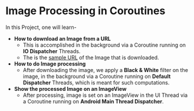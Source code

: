 # Image Processing in Coroutines

In this Project, one will learn-
* **How to download an Image from a URL**
  * This is accomplished in the background via a Coroutine running on **IO Dispatcher** Threads.
  * The is the [sample URL](https://raw.githubusercontent.com/DevTides/JetpackDogsApp/master/app/src/main/res/drawable/dog.png) of the Image that is downloaded.
* **How to do Image processing**
  * After downloading the image, we apply a **Black & White** filter on the image, in the background via a Coroutine running on **Default Dispatcher** Threads, which is meant for such computations.
* **Show the processed Image on an ImageView**
  * After processing, image is set on an ImageView in the UI Thread via a Coroutine running on **Android Main Thread Dispatcher**.
